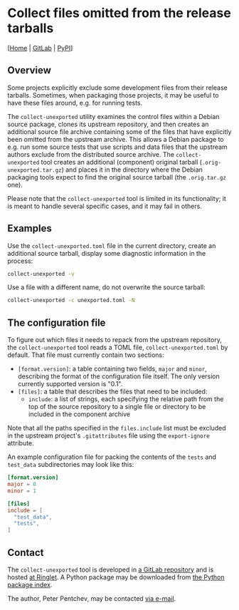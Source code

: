 <!--
SPDX-FileCopyrightText: Peter Pentchev <roam@ringlet.net>
SPDX-License-Identifier: BSD-2-Clause
-->

# Collect files omitted from the release tarballs

\[[Home][ringlet] | [GitLab][gitlab] | [PyPI][pypi]\]

## Overview

Some projects explicitly exclude some development files from
their release tarballs.
Sometimes, when packaging those projects, it may be useful to have
these files around, e.g. for running tests.

The `collect-unexported` utility examines the control files within
a Debian source package, clones its upstream repository, and then
creates an additional source file archive containing some of
the files that have explicitly been omitted from the upstream archive.
This allows a Debian package to e.g. run some source tests that use
scripts and data files that the upstream authors exclude from
the distributed source archive.
The `collect-unexported` tool creates an additional (component) original
tarball (`.orig-unexported.tar.gz`) and places it in the directory where
the Debian packaging tools expect to find the original source tarball
(the `.orig.tar.gz` one).

Please note that the `collect-unexported` tool is limited in
its functionality; it is meant to handle several specific cases, and
it may fail in others.

## Examples

Use the `collect-unexported.toml` file in the current directory,
create an additional source tarball, display some diagnostic information
in the process:

``` sh
collect-unexported -v
```

Use a file with a different name, do not overwrite the source tarball:

``` sh
collect-unexported -c unexported.toml -N
```

## The configuration file

To figure out which files it needs to repack from the upstream repository,
the `collect-unexported` tool reads a TOML file, `collect-unexported.toml`
by default.
That file must currently contain two sections:

- `[format.version]`: a table containing two fields, `major` and `minor`,
  describing the format of the configuration file itself.
  The only version currently supported version is "0.1".
- `[files]`: a table that describes the files that need to be included:
    - `include`: a list of strings, each specifying the relative path from
      the top of the source repository to a single file or directory to be
      included in the component archive

Note that all the paths specified in the `files.include` list must be
excluded in the upstream project's `.gitattributes` file using
the `export-ignore` attribute.

An example configuration file for packing the contents of the `tests` and
`test_data` subdirectories may look like this:

``` toml
[format.version]
major = 0
minor = 1

[files]
include = [
  "test_data",
  "tests",
]
```

## Contact

The `collect-unexported` tool is developed in [a GitLab repository][gitlab]
and is hosted [at Ringlet][ringlet].
A Python package may be downloaded from [the Python package index][pypi].

The author, Peter Pentchev, may be contacted [via e-mail][roam].

[gitlab]: https://gitlab.com/ppentchev/collect-unexported "The collect-unexported GitLab repository"
[ringlet]: https://devel.ringlet.net/misc/collect-unexported/ "The collect-unexported Ringlet home page"
[roam]: mailto:roam@ringlet.net "Peter Pentchev"
[pypi]: https://pypi.org/project/collect-unexported "The collect-unexported PyPI Python package"
